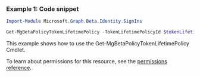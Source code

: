### Example 1: Code snippet

```powershellImport-Module Microsoft.Graph.Beta.Identity.SignIns

Get-MgBetaPolicyTokenLifetimePolicy -TokenLifetimePolicyId $tokenLifetimePolicyId
```
This example shows how to use the Get-MgBetaPolicyTokenLifetimePolicy Cmdlet.
To learn about permissions for this resource, see the [permissions reference](/graph/permissions-reference).

